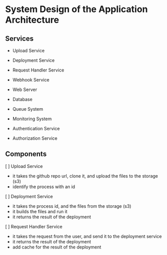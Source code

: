 # System Design of the Application Architecture

## Services
- Upload Service
- Deployment Service 
- Request Handler Service 

- Webhook Service
- Web Server
- Database
- Queue System
- Monitoring System
- Authentication Service
- Authorization Service



## Components
[ ] Upload Service
- it takes the github repo url, clone it, and upload the files to the storage (s3)
- identify the process with an id

[ ] Deployment Service
- it takes the process id, and the files from the storage (s3)
- it builds the files and run it
- it returns the result of the deployment


[ ] Request Handler Service
- it takes the request from the user, and send it to the deployment service
- it returns the result of the deployment
- add cache for the result of the deployment


